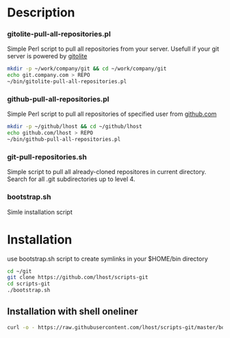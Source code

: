 # Description

### gitolite-pull-all-repositories.pl

Simple Perl script to pull all repositories from your server. Usefull if your git server is powered by [gitolite](http://gitolite.com/gitolite/index.html)
```bash
mkdir -p ~/work/company/git && cd ~/work/company/git
echo git.company.com > REPO
~/bin/gitolite-pull-all-repositories.pl
```

### github-pull-all-repositories.pl

Simple Perl script to pull all repositories of specified user from [github.com](https://github.com)
```bash
mkdir -p ~/github/lhost && cd ~/github/lhost
echo github.com/lhost > REPO
~/bin/github-pull-all-repositories.pl
```

### git-pull-repositories.sh

Simple script to pull all already-cloned repositores in current directory. Search for all .git subdirectories up to level 4.

### bootstrap.sh

Simle installation script

# Installation

use bootstrap.sh script to create symlinks in your $HOME/bin directory

```bash
cd ~/git
git clone https://github.com/lhost/scripts-git
cd scripts-git
./bootstrap.sh
```

## Installation with shell oneliner

```bash
curl -o - https://raw.githubusercontent.com/lhost/scripts-git/master/bootstrap.sh | sh
```
